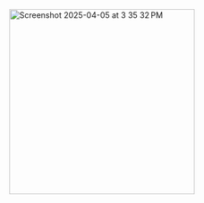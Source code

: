 <img width="331" alt="Screenshot 2025-04-05 at 3 35 32 PM" src="https://github.com/user-attachments/assets/c5d02ebc-b017-4a15-a5c6-bdc22fc7e1e9" />
